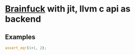 # [Brainfuck](https://en.wikipedia.org/wiki/Brainfuck) with jit, llvm c api as backend

## Examples

```rust
assert_eq!(1+1, 2);
```
